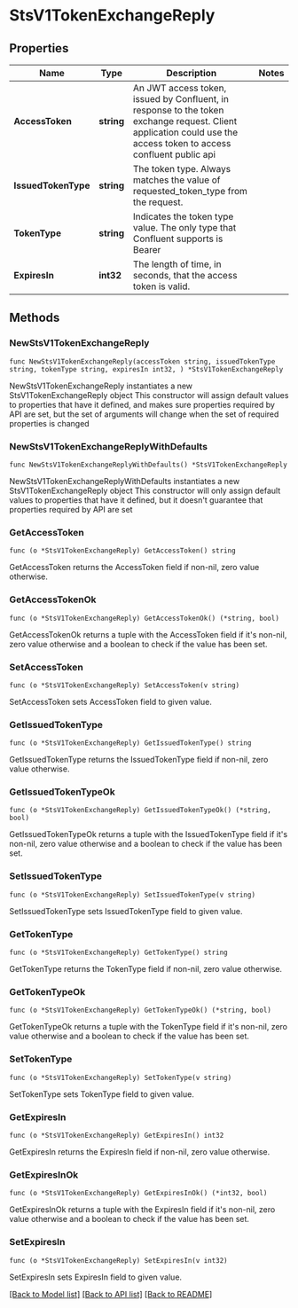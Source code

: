 # StsV1TokenExchangeReply

## Properties

Name | Type | Description | Notes
------------ | ------------- | ------------- | -------------
**AccessToken** | **string** | An JWT access token, issued by Confluent, in response to the token exchange request. Client application could use the access token to access confluent public api  | 
**IssuedTokenType** | **string** | The token type. Always matches the value of requested_token_type from the request. | 
**TokenType** | **string** | Indicates the token type value. The only type that Confluent supports is Bearer | 
**ExpiresIn** | **int32** | The length of time, in seconds, that the access token is valid. | 

## Methods

### NewStsV1TokenExchangeReply

`func NewStsV1TokenExchangeReply(accessToken string, issuedTokenType string, tokenType string, expiresIn int32, ) *StsV1TokenExchangeReply`

NewStsV1TokenExchangeReply instantiates a new StsV1TokenExchangeReply object
This constructor will assign default values to properties that have it defined,
and makes sure properties required by API are set, but the set of arguments
will change when the set of required properties is changed

### NewStsV1TokenExchangeReplyWithDefaults

`func NewStsV1TokenExchangeReplyWithDefaults() *StsV1TokenExchangeReply`

NewStsV1TokenExchangeReplyWithDefaults instantiates a new StsV1TokenExchangeReply object
This constructor will only assign default values to properties that have it defined,
but it doesn't guarantee that properties required by API are set

### GetAccessToken

`func (o *StsV1TokenExchangeReply) GetAccessToken() string`

GetAccessToken returns the AccessToken field if non-nil, zero value otherwise.

### GetAccessTokenOk

`func (o *StsV1TokenExchangeReply) GetAccessTokenOk() (*string, bool)`

GetAccessTokenOk returns a tuple with the AccessToken field if it's non-nil, zero value otherwise
and a boolean to check if the value has been set.

### SetAccessToken

`func (o *StsV1TokenExchangeReply) SetAccessToken(v string)`

SetAccessToken sets AccessToken field to given value.


### GetIssuedTokenType

`func (o *StsV1TokenExchangeReply) GetIssuedTokenType() string`

GetIssuedTokenType returns the IssuedTokenType field if non-nil, zero value otherwise.

### GetIssuedTokenTypeOk

`func (o *StsV1TokenExchangeReply) GetIssuedTokenTypeOk() (*string, bool)`

GetIssuedTokenTypeOk returns a tuple with the IssuedTokenType field if it's non-nil, zero value otherwise
and a boolean to check if the value has been set.

### SetIssuedTokenType

`func (o *StsV1TokenExchangeReply) SetIssuedTokenType(v string)`

SetIssuedTokenType sets IssuedTokenType field to given value.


### GetTokenType

`func (o *StsV1TokenExchangeReply) GetTokenType() string`

GetTokenType returns the TokenType field if non-nil, zero value otherwise.

### GetTokenTypeOk

`func (o *StsV1TokenExchangeReply) GetTokenTypeOk() (*string, bool)`

GetTokenTypeOk returns a tuple with the TokenType field if it's non-nil, zero value otherwise
and a boolean to check if the value has been set.

### SetTokenType

`func (o *StsV1TokenExchangeReply) SetTokenType(v string)`

SetTokenType sets TokenType field to given value.


### GetExpiresIn

`func (o *StsV1TokenExchangeReply) GetExpiresIn() int32`

GetExpiresIn returns the ExpiresIn field if non-nil, zero value otherwise.

### GetExpiresInOk

`func (o *StsV1TokenExchangeReply) GetExpiresInOk() (*int32, bool)`

GetExpiresInOk returns a tuple with the ExpiresIn field if it's non-nil, zero value otherwise
and a boolean to check if the value has been set.

### SetExpiresIn

`func (o *StsV1TokenExchangeReply) SetExpiresIn(v int32)`

SetExpiresIn sets ExpiresIn field to given value.



[[Back to Model list]](../README.md#documentation-for-models) [[Back to API list]](../README.md#documentation-for-api-endpoints) [[Back to README]](../README.md)


